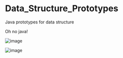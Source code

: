 # Data_Structure_Prototypes
 Java prototypes for data structure 
 
 Oh no java!
 
 ![image](https://user-images.githubusercontent.com/79803635/229428479-43ff4439-8851-4dd2-9aa3-db2d0be66a9a.png)

![image](https://github.com/WeslleyIvis/Data_Structure_Prototypes/assets/79803635/c372221e-2480-4361-af0d-a670a1105d15)
